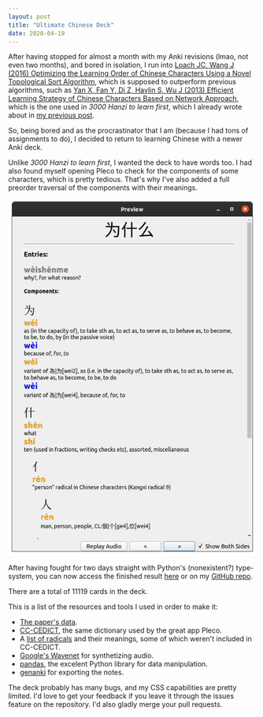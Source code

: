 ```yaml
---
layout: post
title: "Ultimate Chinese Deck"
date: 2020-04-19
---
```


After having stopped for almost a month with my Anki revisions (lmao, not even two months), and bored in isolation, I run into [ Loach JC, Wang J (2016) Optimizing the Learning Order of Chinese Characters Using a Novel Topological Sort Algorithm](https://journals.plos.org/plosone/article?id=10.1371/journal.pone.0163623), which is supposed to outperform previous algorithms, such as [Yan X, Fan Y, Di Z, Havlin S, Wu J (2013) Efficient Learning Strategy of Chinese Characters Based on Network Approach](https://journals.plos.org/plosone/article?id=10.1371/journal.pone.0069745), which is the one used in _3000 Hanzi to learn first_, which I already wrote about in [my previous post](/blog/2020/02/27/learning-chinese).

So, being bored and as the procrastinator that I am (because I had tons of assignments to do), I decided to return to learning Chinese with a newer Anki deck.

Unlike _3000 Hanzi to learn first_, I wanted the deck to have words too. I had also found myself opening Pleco to check for the components of some characters, which is pretty tedious. That's why I've also added a full preorder traversal of the components with their meanings. 

![Sample note](/images/ultimate_anki_note_preview.png)

After having fought for two days straight with Python's (nonexistent?) type-system, you can now access the finished result [here](/images/ultimate.apkg) or on my [GitHub repo](https://github.com/praguevara/UltimateChinese).

There are a total of 11119 cards in the deck.

This is a list of the resources and tools I used in order to make it:

-  [The paper's data](https://journals.plos.org/plosone/article/file?type=supplementary&id=info:doi/10.1371/journal.pone.0163623.s001).
-  [CC-CEDICT](https://www.mdbg.net/chinese/dictionary?page=cc-cedict), the same dictionary used by the great app Pleco.
-  A [list of radicals](https://www.hackingchinese.com/kickstart-your-character-learning-with-the-100-most-common-radicals/) and their meanings, some of which weren't included in CC-CEDICT.
- [Google's Wavenet](https://cloud.google.com/text-to-speech) for synthetizing audio.
- [pandas](https://pandas.pydata.org/), the excelent Python library for data manipulation.
- [genanki](https://github.com/kerrickstaley/genanki) for exporting the notes.

The deck probably has many bugs, and my CSS capabilities are pretty limited. I'd love to get your feedback if you leave it through the issues feature on the repository. I'd also gladly merge your pull requests.